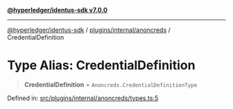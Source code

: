 [**@hyperledger/identus-sdk v7.0.0**](../../../../README.md)

***

[@hyperledger/identus-sdk](../../../../README.md) / [plugins/internal/anoncreds](../README.md) / CredentialDefinition

# Type Alias: CredentialDefinition

> **CredentialDefinition** = `Anoncreds.CredentialDefinitionType`

Defined in: [src/plugins/internal/anoncreds/types.ts:5](https://github.com/hyperledger/identus-edge-agent-sdk-ts/blob/96423ee84b124a31ce63036d9d623d1cb73a13c2/src/plugins/internal/anoncreds/types.ts#L5)

